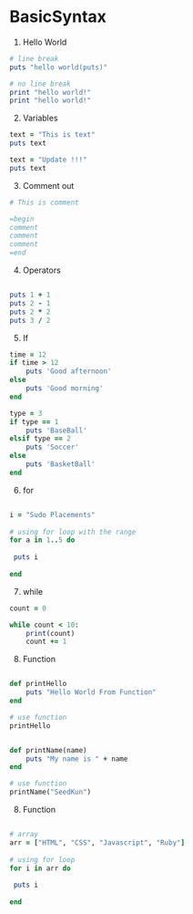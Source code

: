 # BasicSyntax

1. Hello World

```Ruby
# line break
puts "hello world(puts)"

# no line break
print "hello world!"
print "hello world!"
```

2. Variables

```Ruby
text = "This is text"
puts text

text = "Update !!!"
puts text
```

3. Comment out

```Ruby
# This is comment

=begin
comment
comment
comment
=end
```

4. Operators

```Ruby

puts 1 + 1
puts 2 - 1
puts 2 * 2
puts 3 / 2

```

5. If

```Ruby
time = 12
if time > 12
    puts 'Good afternoon'
else
    puts 'Good morning'
end

type = 3
if type == 1
    puts 'BaseBall'
elsif type == 2
    puts 'Soccer'
else
    puts 'BasketBall'
end
```

6. for

```Ruby

i = "Sudo Placements"
  
# using for loop with the range 
for a in 1..5 do
      
 puts i 
   
end

```

7. while

```Ruby
count = 0

while count < 10:
    print(count)
    count += 1

```

8. Function

```Ruby

def printHello
    puts "Hello World From Function"
end

# use function
printHello


def printName(name)
    puts "My name is " + name
end

# use function
printName("SeedKun")
```


8. Function

```Ruby

# array 
arr = ["HTML", "CSS", "Javascript", "Ruby"] 
  
# using for loop 
for i in arr do
      
 puts i 
   
end
```
